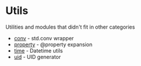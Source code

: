 # Utils

Utilities and modules that didn't fit in other categories

* [conv](modules/core/module-conv.md) - std.conv wrapper
* [property](modules/core/module-property.md) - @property expansion
* [time](modules/core/module-time.md) - Datetime utils
* [uid](modules/core/module-uid.md) - UID generator

